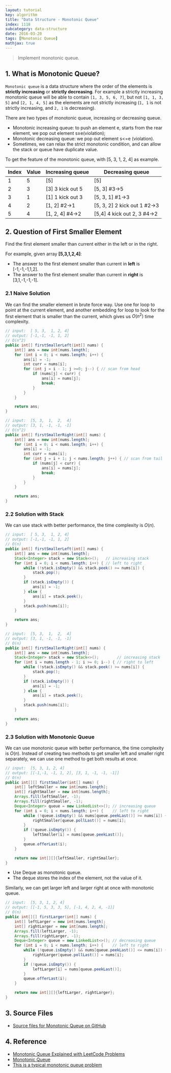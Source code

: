 ```yaml
---
layout: tutorial
key: algorithm
title: "Data Structure - Monotonic Queue"
index: 1118
subcategory: data-structure
date: 2016-03-20
tags: [Monotonic Queue]
mathjax: true
---
```


> Implement monotonic queue.

## 1. What is Monotonic Queue?
`Monotonic queue` is a data structure where the order of the elements is **strictly increasing** or **strictly decreasing**. For example a strictly increasing monotonic queue will be able to contain `[1, 3, 5, 6, 7]`, but not `[1, 1, 3, 5]` and `[2, 1, 4, 5]` as the elements are not strictly increasing (`1, 1` is not strictly increasing, and `2, 1` is decreasing).

There are two types of monotonic queue, increasing or decreasing queue.
* Monotonic increasing queue: to push an element e, starts from the rear element, we pop out element s≥e(violation);
* Monotonic decreasing queue: we pop out element s<=e (violation).
* Sometimes, we can relax the strict monotonic condition, and can allow the stack or queue have duplicate value.

To get the feature of the monotonic queue, with [5, 3, 1, 2, 4] as example.

 Index | Value | Increasing queue  | Decreasing queue
-------|-------|-------------------|--------------------
 1     | 5     | [5]               | [5]
 2     | 3     | [3] 3 kick out 5  | [5, 3] #3->5
 3     | 1     | [1] 1 kick out 3  | [5, 3, 1] #1->3
 4     | 2     | [1, 2] #2->1      | [5, 3, 2] 2 kick out 1 #2->3
 5     | 4     | [1, 2, 4] #4->2   | [5,4] 4 kick out 2, 3 #4->2


## 2. Question of First Smaller Element
Find the first element smaller than current either in the left or in the right.

For example, given array **[5,3,1,2,4]**:
* The answer to the first element smaller than current in **left** is [-1,-1,-1,1,2].
* The answer to the first element smaller than current in **right** is [3,1,-1,-1,-1].

### 2.1 Naive Solution
We can find the smaller element in brute force way. Use one for loop to point at the current element, and another embedding for loop to look for the first element that is smaller than the current, which gives us $O(n^2)$ time complexity.
```java
// input:  [ 5, 3,  1, 2, 4]
// output: [-1,-1, -1, 1, 2]
// O(n^2)
public int[] firstSmallerLeft(int[] nums) {
    int[] ans = new int[nums.length];
    for (int i = 0; i < nums.length; i++) {
        ans[i] = -1;
        int curr = nums[i];
        for (int j = i - 1; j >=0; j--) { // scan from head
            if (nums[j] < curr) {
                ans[i] = nums[j];
                break;
            }
        }
    }

    return ans;
}

// input:  [5, 3,  1,  2,  4]
// output: [3, 1, -1, -1, -1]
// O(n^2)
public int[] firstSmallerRight(int[] nums) {
    int[] ans = new int[nums.length];
    for (int i = 0; i < nums.length; i++) {
        ans[i] = -1;
        int curr = nums[i];
        for (int j = i + 1; j < nums.length; j++) { // scan from tail
            if (nums[j] < curr) {
                ans[i] = nums[j];
                break;
            }
        }
    }

    return ans;
}
```
### 2.2 Solution with Stack
We can use stack with better performance, the time complexity is $O(n)$.
```java
// input:  [ 5, 3,  1, 2, 4]
// output: [-1,-1, -1, 1, 2]
// O(n)
public int[] firstSmallerLeft(int[] nums) {
    int[] ans = new int[nums.length];
    Stack<Integer> stack = new Stack<>();   // increasing stack
    for (int i = 0; i < nums.length; i++) { // left to right
        while (!stack.isEmpty() && stack.peek() >= nums[i]) {
            stack.pop();
        }
        if (stack.isEmpty()) {
            ans[i] = -1;
        } else {
            ans[i] = stack.peek();
        }
        stack.push(nums[i]);
    }

    return ans;
}

// input:  [5, 3,  1,  2,  4]
// output: [3, 1, -1, -1, -1]
// O(n)
public int[] firstSmallerRight(int[] nums) {
    int[] ans = new int[nums.length];
    Stack<Integer> stack = new Stack<>();        // increasing stack
    for (int i = nums.length - 1; i >= 0; i--) { // right to left
        while (!stack.isEmpty() && stack.peek() >= nums[i]) {
            stack.pop();
        }
        if (stack.isEmpty()) {
            ans[i] = -1;
        } else {
            ans[i] = stack.peek();
        }
        stack.push(nums[i]);
    }

    return ans;
}
```
### 2.3 Solution with Monotonic Queue
We can use monotonic queue with better performance, the time complexity is $O(n)$. Instead of creating two methods to get smaller left and smaller right separately, we can use one method to get both results at once.
```java
// input:  [5, 3, 1, 2, 4]
// output: [[-1,-1, -1, 1, 2], [3, 1, -1, -1, -1]]
// O(n)
public int[][] firstSmaller(int[] nums) {
    int[] leftSmaller = new int[nums.length];
    int[] rightSmaller = new int[nums.length];
    Arrays.fill(leftSmaller, -1);
    Arrays.fill(rightSmaller, -1);
    Deque<Integer> queue = new LinkedList<>(); // increasing queue
    for (int i = 0; i < nums.length; i++) {    // left to right
        while (!queue.isEmpty() && nums[queue.peekLast()] >= nums[i]) {
            rightSmaller[queue.pollLast()] = nums[i];
        }
        if (!queue.isEmpty()) {
            leftSmaller[i] = nums[queue.peekLast()];
        }
        queue.offerLast(i);
    }

    return new int[][]{leftSmaller, rightSmaller};
}
```
* Use Deque as monotonic queue.
* The deque stores the index of the element, not the value of it.

Similarly, we can get larger left and larger right at once with monotonic queue.
```java
// input:  [5, 3, 1, 2, 4]
// output: [[-1, 5, 3, 3, 5], [-1, 4, 2, 4, -1]]
// O(n)
public int[][] firstLarger(int[] nums) {
    int[] leftLarger = new int[nums.length];
    int[] rightLarger = new int[nums.length];
    Arrays.fill(leftLarger, -1);
    Arrays.fill(rightLarger, -1);
    Deque<Integer> queue = new LinkedList<>(); // decreasing queue
    for (int i = 0; i < nums.length; i++) {    // left to right
        while (!queue.isEmpty() && nums[queue.peekLast()] <= nums[i]) {
            rightLarger[queue.pollLast()] = nums[i];
        }
        if (!queue.isEmpty()) {
            leftLarger[i] = nums[queue.peekLast()];
        }
        queue.offerLast(i);
    }

    return new int[][]{leftLarger, rightLarger};
}
```

## 3. Source Files
* [Source files for Monotonic Queue on GitHub](https://github.com/jojozhuang/dsa-java/tree/master/ds-monotonic-queue)

## 4. Reference
* [Monotonic Queue Explained with LeetCode Problems](https://medium.com/algorithms-and-leetcode/monotonic-queue-explained-with-leetcode-problems-7db7c530c1d6)
* [Monotonic Queue](https://anthony-huang.github.io/competitiveprogramming/2016/06/06/monotonic-queue.html)
* [This is a typical monotonic queue problem](https://leetcode.com/problems/sliding-window-maximum/discuss/65885/this-is-a-typical-monotonic-queue-problem)
